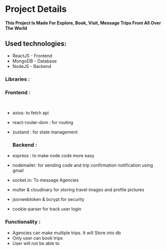 # Project Details

<b> This Project Is Made For Explore, Book, Visit, Message Trips From All Over The World</b>

## Used technologies:

- ReactJS - Frontend
- MongoDB - Database
- NodeJS - Backend

### Libraries :

### Frontend :</u></b> </i>

<br/>

- axios: to fetch api
- react-router-dom : for routing
- zustand : for state management

  ### Backend :

- express : to make node code more easy
- nodemailer: for sending code and trip confirmation notification using gmail
- socket.io: To message Agencies
- multer & cloudinary for storing travel images and profile pictures
- jsonwebtoken & bcrypt for security
- cookie-parser for track user login

### Functionality :

- Agencies can make multiple trips. It will Store into db
- Only user can book trips
- User will not be able to
